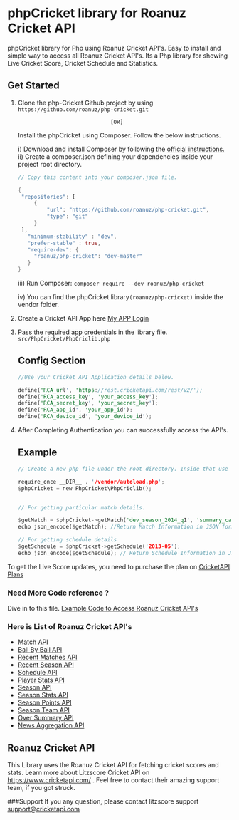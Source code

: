 # phpCricket library for Roanuz Cricket API
phpCricket library for Php using Roanuz Cricket API's.  Easy to install and simple way to access all Roanuz Cricket API's. Its a Php library for showing Live Cricket Score, Cricket Schedule and Statistics.


## Get Started
1. Clone the php-Cricket Github project by using `https://github.com/roanuz/php-cricket.git`

                                    [OR]

   Install the phpCricket using Composer. Follow the below instructions.

   i)  Download and install Composer by following the [official instructions.](https://getcomposer.org/download/)   
   ii) Create a composer.json defining your dependencies inside your project root directory. 
   ```rust
   // Copy this content into your composer.json file.

   {
    "repositories": [
        {
            "url": "https://github.com/roanuz/php-cricket.git",
            "type": "git"
        }
    ],
      "minimum-stability" : "dev",
      "prefer-stable" : true,
      "require-dev": {
        "roanuz/php-cricket": "dev-master"
      }
   }
   ```

   iii) Run Composer: `composer require --dev roanuz/php-cricket`

   iv)  You can find the phpCricket library`(roanuz/php-cricket)` inside the vendor folder.


2. Create a Cricket API App here [My APP Login](https://www.cricketapi.com/login/?next=/apps/)

3. Pass the required app credentials in the library file. `src/PhpCricket/PhpCriclib.php`
   ## Config Section
   ```rust
   //Use your Cricket API Application details below.
   
   define('RCA_url', 'https://rest.cricketapi.com/rest/v2/');
   define('RCA_access_key', 'your_access_key');
   define('RCA_secret_key', 'your_secret_key');
   define('RCA_app_id', 'your_app_id');
   define('RCA_device_id', 'your_device_id');
   ```  
4. After Completing Authentication you can successfully access the API's.
   
   ## Example
   ```rust
   // Create a new php file under the root directory. Inside that use this code.
   
   require_once __DIR__ . '/vendor/autoload.php';
   $phpCricket = new PhpCricket\PhpCriclib();
   
   
   // For getting particular match details.
   
   $getMatch = $phpCricket->getMatch('dev_season_2014_q1', 'summary_card');
   echo json_encode($getMatch); //Return Match Information in JSON format

   // For getting schedule details
   $getSchedule = $phpCricket->getSchedule('2013-05');
   echo json_encode($getSchedule); // Return Schedule Information in JSON format
   ```  
  
  To get the Live Score updates, you need to purchase the plan on [CricketAPI Plans](https://www.cricketapi.com/plans/)
  
### Need More Code reference ?
   
   Dive in to this file. [Example Code to Access Roanuz Cricket API's](https://github.com/roanuz/php-cricket/blob/master/example.php)

### Here is List of Roanuz Cricket API's

* [Match API](https://www.cricketapi.com/docs/match_api/)
* [Ball By Ball API](https://www.cricketapi.com/docs/ball_by_ball_api/)
* [Recent Matches API](https://www.cricketapi.com/docs/recent_match_api/)
* [Recent Season API](https://www.cricketapi.com/docs/recent_season_api/)
* [Schedule API](https://www.cricketapi.com/docs/schedule_api/)
* [Player Stats API](https://www.cricketapi.com/docs/player_stats_api/)
* [Season API](https://www.cricketapi.com/docs/season_api/)
* [Season Stats API](https://www.cricketapi.com/docs/season_stats_api/)
* [Season Points API](https://www.cricketapi.com/docs/season_points_api/)
* [Season Team API](https://www.cricketapi.com/docs/season_team_api/)
* [Over Summary API](https://www.cricketapi.com/docs/over_summary_api/)
* [News Aggregation API](https://www.cricketapi.com/docs/news_aggregation_api/)


### 

## Roanuz Cricket API
This Library uses the Roanuz Cricket API for fetching cricket scores and stats. Learn more about Litzscore Cricket API on https://www.cricketapi.com/ . Feel free to contact their amazing support team, if you got struck.

###Support
If you any question, please contact litzscore support support@cricketapi.com
